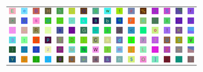<table>
<tr>
<td><img src="45.gif"></td>
<td><img src="65.gif"></td>
<td><img src="42.gif"></td>
<td><img src="48.gif"></td>
<td><img src="68.gif"></td>
<td><img src="3F.gif"></td>
<td><img src="51.gif"></td>
<td><img src="30.gif"></td>
<td><img src="77.gif"></td>
<td><img src="31.gif"></td>
<td><img src="23.gif"></td>
<td><img src="25.gif"></td>
<td><img src="2B.gif"></td>
<td><img src="53.gif"></td>
<td><img src="gr1.gif"></td>
<td><img src="72.gif"></td>
</tr>
<tr>
<td><img src="5E.gif"></td>
<td><img src="36.gif"></td>
<td><img src="73.gif"></td>
<td><img src="40.gif"></td>
<td><img src="22.gif"></td>
<td><img src="2A.gif"></td>
<td><img src="6B.gif"></td>
<td><img src="38.gif"></td>
<td><img src="62.gif"></td>
<td><img src="71.gif"></td>
<td><img src="46.gif"></td>
<td><img src="41.gif"></td>
<td><img src="2E.gif"></td>
<td><img src="58.gif"></td>
<td><img src="75.gif"></td>
<td><img src="76.gif"></td>
</tr>
<tr>
<td><img src="3B.gif"></td>
<td><img src="7E.gif"></td>
<td><img src="52.gif"></td>
<td><img src="60.gif"></td>
<td><img src="78.gif"></td>
<td><img src="27.gif"></td>
<td><img src="47.gif"></td>
<td><img src="5F.gif"></td>
<td><img src="49.gif"></td>
<td><img src="4A.gif"></td>
<td><img src="3C.gif"></td>
<td><img src="2C.gif"></td>
<td><img src="6F.gif"></td>
<td><img src="21.gif"></td>
<td><img src="4B.gif"></td>
<td><img src="gr2.gif"></td>
</tr>
<tr>
<td><img src="33.gif"></td>
<td><img src="74.gif"></td>
<td><img src="39.gif"></td>
<td><img src="70.gif"></td>
<td><img src="54.gif"></td>
<td><img src="44.gif"></td>
<td><img src="7D.gif"></td>
<td><img src="43.gif"></td>
<td><img src="61.gif"></td>
<td><img src="64.gif"></td>
<td><img src="7B.gif"></td>
<td><img src="79.gif"></td>
<td><img src="37.gif"></td>
<td><img src="55.gif"></td>
<td><img src="35.gif"></td>
<td><img src="56.gif"></td>
</tr>
<tr>
<td><img src="29.gif"></td>
<td><img src="2F.gif"></td>
<td><img src="66.gif"></td>
<td><img src="7A.gif"></td>
<td><img src="50.gif"></td>
<td><img src="4D.gif"></td>
<td><img src="4E.gif"></td>
<td><img src="57.gif"></td>
<td><img src="6C.gif"></td>
<td><img src="6D.gif"></td>
<td><img src="5B.gif"></td>
<td><img src="4C.gif"></td>
<td><img src="3A.gif"></td>
<td><img src="5A.gif"></td>
<td><img src="3D.gif"></td>
<td><img src="gr3.gif"></td>
</tr>
<tr>
<td><img src="59.gif"></td>
<td><img src="32.gif"></td>
<td><img src="6A.gif"></td>
<td><img src="28.gif"></td>
<td><img src="67.gif"></td>
<td><img src="63.gif"></td>
<td><img src="3E.gif"></td>
<td><img src="34.gif"></td>
<td><img src="26.gif"></td>
<td><img src="6E.gif"></td>
<td><img src="24.gif"></td>
<td><img src="4F.gif"></td>
<td><img src="5D.gif"></td>
<td><img src="69.gif"></td>
<td><img src="2D.gif"></td>
<td><img src="7C.gif"></td>
</tr>
</table>
